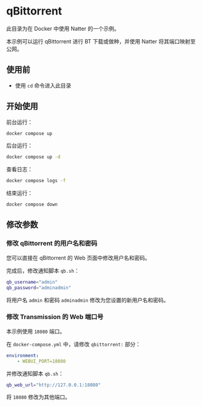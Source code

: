 # qBittorrent

此目录为在 Docker 中使用 Natter 的一个示例。

本示例可以运行 qBittorrent 进行 BT 下载或做种，并使用 Natter 将其端口映射至公网。


## 使用前

- 使用 `cd` 命令进入此目录


## 开始使用

前台运行：
```bash
docker compose up
```

后台运行：
```bash
docker compose up -d
```

查看日志：
```bash
docker compose logs -f
```

结束运行：
```bash
docker compose down
```


## 修改参数

### 修改 qBittorrent 的用户名和密码

您可以直接在 qBittorrent 的 Web 页面中修改用户名和密码。

完成后，修改通知脚本 `qb.sh`：

```bash
qb_username="admin"
qb_password="adminadmin"
```

将用户名 `admin` 和密码 `adminadmin` 修改为您设置的新用户名和密码。

### 修改 Transmission 的 Web 端口号

本示例使用 `18080` 端口。

在 `docker-compose.yml` 中，请修改 `qbittorrent:` 部分：

```yaml
environment:
    - WEBUI_PORT=18080
```

并修改通知脚本 `qb.sh`：

```bash
qb_web_url="http://127.0.0.1:18080"
```

将 `18080` 修改为其他端口。
